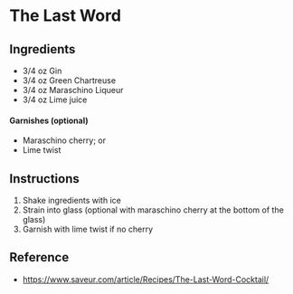 # The Last Word

## Ingredients

- 3/4 oz Gin
- 3/4 oz Green Chartreuse
- 3/4 oz Maraschino Liqueur
- 3/4 oz Lime juice

#### Garnishes (optional)

- Maraschino cherry; or
- Lime twist

## Instructions

1. Shake ingredients with ice
2. Strain into glass (optional with maraschino cherry at the bottom of the glass)
3. Garnish with lime twist if no cherry

## Reference

- https://www.saveur.com/article/Recipes/The-Last-Word-Cocktail/
